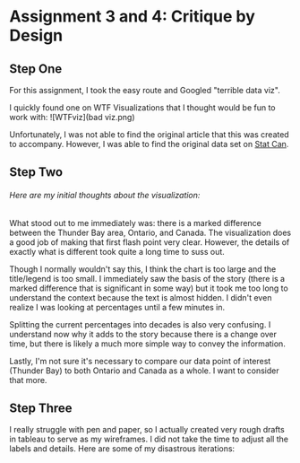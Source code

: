 # Assignment 3 and 4: Critique by Design

## Step One
For this assignment, I took the easy route and Googled "terrible data viz". 

I quickly found one on WTF Visualizations that I thought would be fun to work with: 
![WTFviz](bad viz.png)

Unfortunately, I was not able to find the original article that this was created to accompany. However, I was able to find the original data set on [Stat Can](https://www12.statcan.gc.ca/census-recensement/2016/dp-pd/prof/details/page.cfm?Lang=E&Geo1=CMACA&Code1=595&Geo2=PR&Code2=35&SearchText=ontario&SearchType=Begins&SearchPR=01&B1=Immigration%20and%20citizenship&TABID=1&type=0). 

## Step Two
###### Here are my initial thoughts about the visualization: 
What stood out to me immediately was:  there is a marked difference between the Thunder Bay area, Ontario, and Canada. The visualization does a good job of making that first flash point very clear. However, the details of exactly what is different took quite a long time to suss out. 

Though I normally wouldn't say this, I think the chart is too large and the title/legend is too small. I immediately saw the basis of the story (there is a marked difference that is significant in some way) but it took me too long to understand the context because the text is almost hidden. I didn't even realize I was looking at percentages until a few minutes in. 

Splitting the current percentages into decades is also very confusing. I understand now why it adds to the story because there is a change over time, but there is likely a much more simple way to convey the information. 

Lastly, I'm not sure it's necessary to compare our data point of interest (Thunder Bay) to both Ontario and Canada as a whole. I want to consider that more. 

## Step Three

I really struggle with pen and paper, so I actually created very rough drafts in tableau to serve as my wireframes. I did not take the time to adjust all the labels and details. Here are some of my disastrous iterations: 

